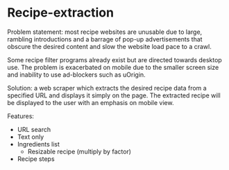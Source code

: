 # Recipe-extraction

Problem statement: most recipe websites are unusable due to large, rambling introductions and a barrage of pop-up advertisements that obscure the desired content and slow the website load pace to a crawl.

Some recipe filter programs already exist but are directed towards desktop use. The problem is exacerbated on mobile due to the smaller screen size and inability to use ad-blockers such as uOrigin.

Solution: a web scraper which extracts the desired recipe data from a specified URL and displays it simply on the page. The extracted recipe will be displayed to the user with an emphasis on mobile view.

Features:

- URL search
- Text only
- Ingredients list
  - Resizable recipe (multiply by factor)
- Recipe steps
